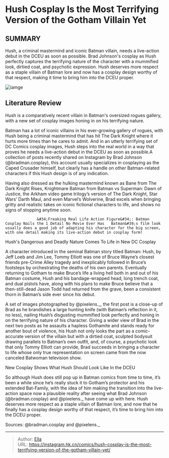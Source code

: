 # Hush Cosplay Is the Most Terrifying Version of the Gotham Villain Yet


## SUMMARY 



  Hush, a criminal mastermind and iconic Batman villain, needs a live-action debut in the DCEU as soon as possible.   Brad Johnson&#39;s cosplay as Hush perfectly captures the terrifying nature of the character with a mummified look, dirtied coat, and psychotic expression.   Hush deserves more respect as a staple villain of Batman lore and now has a cosplay design worthy of that respect, making it time to bring him into the DCEU proper.  

![iamge](https://static1.srcdn.com/wordpress/wp-content/uploads/2023/12/batman-hush-1.jpg)

## Literature Review

Hush is a comparatively recent villain in Batman&#39;s oversized rogues gallery, with a new set of cosplay images honing in on his terrifying nature.




Batman has a lot of iconic villains in his ever-growing gallery of rogues, with Hush being a criminal mastermind that has hit The Dark Knight where it hurts more times than he cares to admit. And in an utterly terrifying set of DC Comics cosplay images, Hush steps into the real world in a way that proves he needs a live-action debut in the DCEU as soon as possible.A collection of posts recently shared on Instagram by Brad Johnson (@bradman.cosplay), this account usually specializes in cosplaying as the Caped Crusader himself, but clearly has a handle on other Batman-related characters if this Hush design is of any indication.





 

Having also dressed as the hulking mastermind known as Bane from The Dark Knight Rises, Knightmare Batman from Batman vs Superman: Dawn of Justice, the Arkham video game trilogy’s version of The Dark Knight, Star Wars’ Darth Maul, and even Marvel’s Wolverine, Brad excels when bringing gritty and realistic takes on iconic fictional characters to life, and shows no signs of stopping anytime soon.

                  &#34;Freaking Real Life Action Figure&#34;: Batman Cosplay Nails the 1 Detail No Movie Ever Has   Batman&#39;s film look usually does a good job of adapting his character for the big screen, with one detail making its live-action debut in cosplay form!   


 Hush&#39;s Dangerous and Deadly Nature Comes To Life in New DC Cosplay 

 




A character introduced in the seminal Batman story titled Batman: Hush, by Jeff Loeb and Jim Lee, Tommy Elliott was one of Bruce Wayne’s closest friends pre-Crime Alley tragedy and inexplicably followed in Bruce’s footsteps by orchestrating the deaths of his own parents. Eventually returning to Gotham to make Bruce’s life a living hell both in and out of his Batman costume, Hush and his bandage-wrapped head, long trench coat, and dual pistols have, along with his plans to make Bruce believe that a then-still-dead Jason Todd had returned from the grave, been a consistent thorn in Batman’s side ever since his debut.

A set of images photographed by @pixelens._, the first post is a close-up of Brad as he brandishes a large hunting knife (with Batman’s reflection in it, no less), nailing Hush’s disgusting mummified look perfectly and honing in on the terrifying nature of his character. Giving a wider view of Brad in the next two posts as he assaults a hapless Gothamite and stands ready for another bout of violence, his Hush not only looks the part as a comic-accurate version of the villain but with a dirtied coat, sculpted bodysuit drawing parallels to Batman’s own outfit, and, of course, a psychotic look that only Tommy Elliott can provide, Brad succeeds in bringing a character to life whose only true representation on screen came from the now canceled Batwoman television show.






 New Cosplay Shows What Hush Should Look Like In the DCEU 

 

So although Hush does still pop up in Batman comics from time to time, it’s been a while since he’s really stuck it to Gotham’s protector and his extended Bat-Family, with the idea of him making the transition into the live-action space now a plausible reality after seeing what Brad Johnson (@bradman.cosplay) and @pixelens._ have come up with here. Hush deserves more respect as a staple villain of Batman lore, and now that he finally has a cosplay design worthy of that respect, it’s time to bring him into the DCEU proper.

Sources: @bradman.cosplay and @pixelens._



---

> Author: [Ella](https://instagram.hk.cn/)  
> URL: https://instagram.hk.cn/comics/hush-cosplay-is-the-most-terrifying-version-of-the-gotham-villain-yet/  

